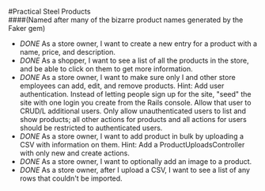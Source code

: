 #Practical Steel Products  
####(Named after many of the bizarre product names generated by the Faker gem)  

* *DONE* As a store owner, I want to create a new entry for a product with a name, price, and description.
* *DONE* As a shopper, I want to see a list of all the products in the store, and be able to click on them to get more information.
* *DONE* As a store owner, I want to make sure only I and other store employees can add, edit, and remove products. Hint: Add user authentication. Instead of letting people sign up for the site, "seed" the site with one login you create from the Rails console. Allow that user to CRUD/L additional users. Only allow unauthenticated users to list and show products; all other actions for products and all actions for users should be restricted to authenticated users.
* *DONE* As a store owner, I want to add product in bulk by uploading a CSV with information on them. Hint: Add a ProductUploadsController with only new and create actions. 
* *DONE* As a store owner, I want to optionally add an image to a product.
* *DONE* As a store owner, after I upload a CSV, I want to see a list of any rows that couldn't be imported.
